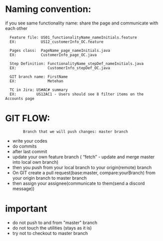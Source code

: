 # Naming convention:
if you see same functionality name: share the page and communicate with each other

      Feature file: US01_functionalityName_nameInitials.feature
      EX:           US12_customerInfo_OC.feature
      
      Pages class:  PageName_page_nameInitials.java
      EX:           CustomerInfo_page_OC.java
      
      Step Definition: FunctionalityName_stepDef_nameInitials.java
      EX:              CustomerInfo_stepDef_OC.java

      GIT branch name: FirstName
      EX:              Metehan

      TC in Jira: US#AC# summary
      EX:         US12AC1 - Users should see 8 filter items on the Accounts page 

# GIT FLOW:
            Branch that we will push changes: master branch
- write your codes
- do commits
- after last commit
- update your own feature branch (	“fetch” - update and merge master into local own branch)
- then you push from your local branch to your origin(remote) branch
- On GIT create a pull request(base:master, compare:yourBranch) from your origin branch to master branch
- then assign your assignee(communicate to them(send a discord message))


# important
- do not push to and from "master" branch
- do not touch the utilities (stays as it is)
- try not to checkout to master branch

